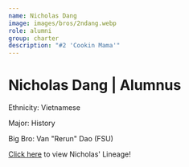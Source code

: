 ```yaml
---
name: Nicholas Dang
image: images/bros/2ndang.webp
role: alumni
group: charter
description: "#2 'Cookin Mama'"
---
```


# Nicholas Dang | Alumnus
Ethnicity: Vietnamese

Major: History

Big Bro: Van "Rerun" Dao (FSU)

[Click here](/ujis/) to view Nicholas' Lineage!